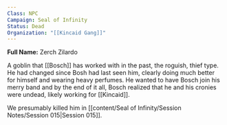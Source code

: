 ```yaml
---
Class: NPC
Campaign: Seal of Infinity
Status: Dead
Organization: "[[Kincaid Gang]]"
---
```

**Full Name:** Zerch Zilardo

A goblin that [[Bosch]] has worked with in the past, the roguish, thief type. He had changed since Bosh had last seen him, clearly doing much better for himself and wearing heavy perfumes. He wanted to have Bosch join his merry band and by the end of it all, Bosch realized that he and his cronies were undead, likely working for [[Kincaid]]. 

We presumably killed him in [[content/Seal of Infinity/Session Notes/Session 015|Session 015]].